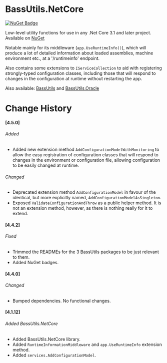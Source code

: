 # BassUtils.NetCore
[![NuGet Badge](https://buildstats.info/nuget/bassutils.netcore)](https://www.nuget.org/packages/BassUtils.NetCore/)

Low-level utility functions for use in any .Net Core 3.1 and later project.
Available on [NuGet](https://www.nuget.org/packages/BassUtils.NetCore)

Notable mainly for its middleware (`app.UseRuntimeInfo()`), which will produce a lot of detailed information
about loaded assemblies, machine environment etc., at a '/runtimeinfo' endpoint.

Also contains some extensions to `IServiceCollection` to aid with registering strongly-typed
configuration classes, including those that will respond to changes in the configuration
at runtime without restarting the app.

Also available: [BassUtils](https://www.nuget.org/packages/BassUtils)
and [BassUtils.Oracle](https://www.nuget.org/packages/BassUtils.Oracle)

# Change History

#### [4.5.0]
###### Added
- Added new extension method `AddConfigurationModelWithMonitoring` to allow the
easy registration of configuration classes that will respond to changes in the environment
or configuration file, allowing configuration to be easily changed at runtime.

###### Changed
- Deprecated extension method `AddConfigurationModel` in favour of the identical,
but more explicitly named, `AddConfigurationModelAsSingleton`.
- Exposed `ValidateConfigurationAndThrow` as a public helper method. It is not
an extension method, however, as there is nothing really for it to extend.

#### [4.4.2]
###### Fixed
- Trimmed the READMEs for the 3 BassUtils packages to be just relevant to them.
- Added NuGet badges.

#### [4.4.0]
###### Changed
- Bumped dependencies. No functional changes.

#### [4.1.12]
###### Added BassUtils.NetCore
- Added BassUtils.NetCore library.
- Added `RuntimeInformationMiddleware` and `app.UseRuntimeInfo` extension method.
- Added `services.AddConfigurationModel`.
